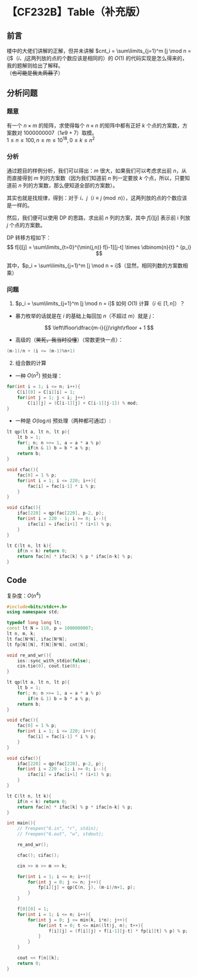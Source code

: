 # 【CF232B】Table（补充版）

## 前言

楼中的大佬们讲解的正解，但并未讲解 $cnt_i = \sum\limits_{j=1}^m [j \mod n = i]$（$i$、$j$这两列放的点的个数应该是相同的）的 $O(1)$ 的代码实现是怎么得来的，我的题解则给出了解释。   
（~~也可能是我太蒟蒻了~~）

## 分析问题

### 题意

有一个 $n\times m$ 的矩阵，求使得每个 $n\times n$ 的矩阵中都有正好 $k$ 个点的方案数，方案数对 $1000000007$（$1e9+7$）取模。  
$1\le n\le100,n\le m\le10^{18},0\le k\le n^2$

### 分析

通过题目的样例分析，我们可以得出：$m$ 很大，如果我们可以考虑求出前 $n$，从而直接得到 $m$ 列的方案数（因为我们知道前 $n$ 列一定要放 $k$ 个点，所以，只要知道前 $n$ 列的方案数，那么便知道全部的方案数）。

其实也就是找规律，得到：对于 $i$、$j$（$i\equiv j \pmod{n}$），这两列放的点的个数应该是一样的。

然后，我们便可以使用 DP 的思路，求出前 $n$ 列的方案，其中 $f[i][j]$ 表示前 i 列放 $j$ 个点的方案数。

DP 转移方程如下：
$$
f[i][j] = \sum\limits_{t=0}^{\min(j,n)} f[i-1][j-t] \times \dbinom{n}{t} ^ {p_i}
$$

其中，$p_i = \sum\limits_{j=1}^m [j \mod n = i]$（显然，相同列数的方案数相乘）

### 问题

1. $p_i = \sum\limits_{j=1}^m [j \mod n = i]$ 如何 $O(1)$ 计算（$i \in [1,n]$）？

- 暴力枚举的话就是在 $i$ 的基础上每回加 $n$（不超过 $m$）就是 $j$：

$$
\left\lfloor\dfrac{m-i}{j}\right\rfloor + 1
$$

- 高级的（~~笑死，我当时没懂~~）（常数更快一点）：

```cpp
(m-1)/n + (i <= (m-1)%n+1)
```

2. 组合数的计算
  
- 一种 $O(n^2)$ 预处理：

```cpp
for(int i = 1; i <= n; i++){
	C[i][0] = C[i][i] = 1;
	for(int j = 1; j < i; j++)
		C[i][j] = (C[i-1][j] + C[i-1][j-1]) % mod;
}
```

- 一种是 $O(\log n)$ 预处理（两种都可通过）:

```cpp
lt qp(lt a, lt n, lt p){
    lt b = 1;
    for(; n; n >>= 1, a = a * a % p)
        if(n & 1) b = b * a % p;
    return b;
}

void cfac(){
    fac[0] = 1 % p;
    for(int i = 1; i <= 220; i++){
        fac[i] = fac[i-1] * i % p;
    }
}

void cifac(){
    ifac[220] = qp(fac[220], p-2, p);
    for(int i = 220 - 1; i >= 0; i--){
        ifac[i] = ifac[i+1] * (i+1) % p;
    }
}

lt C(lt n, lt k){
    if(n < k) return 0;
    return fac[n] * ifac[k] % p * ifac[n-k] % p;
}
```

## Code 
复杂度：$O(n^4)$

```cpp
#include<bits/stdc++.h>
using namespace std;

typedef long long lt;
const lt N = 110, p = 1000000007;
lt n, m, k;
lt fac[N*N], ifac[N*N];
lt fp[N][N], f[N][N*N], cnt[N];

void re_and_wr(){
    ios::sync_with_stdio(false);
    cin.tie(0), cout.tie(0);
}

lt qp(lt a, lt n, lt p){
    lt b = 1;
    for(; n; n >>= 1, a = a * a % p)
        if(n & 1) b = b * a % p;
    return b;
}

void cfac(){
    fac[0] = 1 % p;
    for(int i = 1; i <= 220; i++){
        fac[i] = fac[i-1] * i % p;
    }
}

void cifac(){
    ifac[220] = qp(fac[220], p-2, p);
    for(int i = 220 - 1; i >= 0; i--){
        ifac[i] = ifac[i+1] * (i+1) % p;
    }
}

lt C(lt n, lt k){
    if(n < k) return 0;
    return fac[n] * ifac[k] % p * ifac[n-k] % p;
}

int main(){
    // freopen("6.in", "r", stdin);
    // freopen("6.out", "w", stdout);

    re_and_wr();

    cfac(); cifac();

    cin >> n >> m >> k;

    for(int i = 1; i <= n; i++){
        for(int j = 0; j <= n; j++){
            fp[i][j] = qp(C(n, j), (m-i)/n+1, p);
        }
    }

    f[0][0] = 1;
    for(int i = 1; i <= n; i++){
        for(int j = 0; j <= min(k, i*n); j++){
            for(int t = 0; t <= min((lt)j, n); t++){
                f[i][j] = (f[i][j] + f[i-1][j-t] * fp[i][t] % p) % p; 
            }
        }
    }

    cout << f[n][k];
    return 0;
}
```